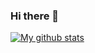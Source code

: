 ### Hi there 👋
[![My github stats](https://github-readme-stats.vercel.app/api?username=Hellisotherpeople)](https://github.com/anuraghazra/github-readme-stats)

<!--
**Hellisotherpeople/Hellisotherpeople** is a ✨ _special_ ✨ repository because its `README.md` (this file) appears on your GitHub profile.

Here are some ideas to get you started:

- 🔭 I’m currently working on ...
- 🌱 I’m currently learning ...
- 👯 I’m looking to collaborate on ...
- 🤔 I’m looking for help with ...
- 💬 Ask me about ...
- 📫 How to reach me: ...
- 😄 Pronouns: ...
- ⚡ Fun fact: ...
-->
